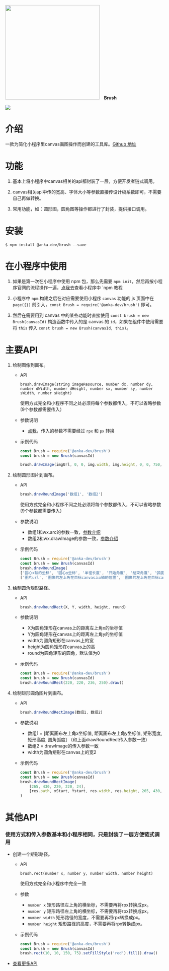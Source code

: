 <p>
    <img src="https://user-images.githubusercontent.com/10026019/48325653-9fb60800-e671-11e8-9e5f-46e625d8159f.png" width="300"/>
    <b>&nbsp;&nbsp;&nbsp;Brush</b>
</p>
<p>
    <a href="https://www.npmjs.com/package/@anka-dev/brush">
        <img src="https://badge.fury.io/js/%40anka-dev%2Fbrush.svg"/>
    </a>
</p>

# 介绍

一款为简化小程序里canvas画图操作而创建的工具库。[Github 地址](https://github.com/iException/anka-brush)

# 功能

1. 基本上将小程序中canvas相关的api都封装了一层，方便开发者链式调用。

2. canvas相关api中传的宽高、字体大小等参数直接传设计稿系数即可，不需要自己再做转换。

3. 常用功能，如：圆形图，圆角图等操作都进行了封装，提供接口调用。

# 安装

```shell
$ npm install @anka-dev/brush --save
```

# 在小程序中使用

1. 如果是第一次在小程序中使用 npm 包，那么先需要 `npm init`，然后再按小程序官网的流程操作一遍，[点我](https://developers.weixin.qq.com/miniprogram/dev/devtools/npm.html)去查看小程序中 `npm 教程

2. 小程序中 `npm` 构建之后在对应需要使用小程序 `canvas` 功能的 js 页面中在 `page({})` 前引入，`const Brush = require('@anka-dev/brush')` 即可。

3. 然后在需要用到 canvas 中的某些功能时直接使用 `const brush = new Brush(canvasId)` 构造函数中传入的是 canvas 的 `id`，如果在组件中使用需要将 `this` 传入 `const brush = new Brush(canvasId, this)`。

# 主要API

1. 绘制图像到画布。

    - API

        ```
        brush.drawImage(string imageResource, number dx, number dy, number dWidth, number dHeight, number sx, number sy, number sWidth, number sHeight)
        ```
        使用方式完全和小程序不同之处必须将每个参数都传入，不可以省略参数(9个参数都需要传入）

    - 参数说明

        * [点我](https://developers.weixin.qq.com/miniprogram/dev/api/canvas/CanvasContext.drawImage.html)，传入的参数不需要经过 `rpx` 和 `px` 转换

    - 示例代码

        ```javascript
        const Brush = require('@anka-dev/brush')
        const brush = new Brush(canvasId)

        brush.drawImage(imgUrl, 0, 0, img.width, img.height, 0, 0, 750, 1221).draw()
        ```

2. 绘制圆形图片到画布。

    - API

        ```javascript
        brush.drawRoundImage('数组1', '数组2')
        ```
        使用方式完全和小程序不同之处必须将每个参数都传入，不可以省略参数(9个参数都需要传入）

    - 参数说明

        * 数组1和wx.arc的参数一致，[参数介绍](https://developers.weixin.qq.com/miniprogram/dev/api/canvas/CanvasContext.drawImage.html)
        * 数组2和wx.drawImage的参数一致，[参数介绍](https://developers.weixin.qq.com/miniprogram/dev/api/canvas/CanvasContext.arc.html)

    * 示例代码

        ```javascript
        const Brush = require('@anka-dev/brush')
        const brush = new Brush(canvasId)
        brush.drawRoundImage(
        ['圆心x轴的坐标', '圆心y坐标', '半径长度', '开始角度', '结束角度', '弧度的方向是否是逆时针'],
        ['图片url', '图像的左上角在目标canvas上x轴的位置', '图像的左上角在目标canvas上y轴的位置', '绘制图像的宽度', '绘制图像的高度', '图片在canvas上显示的x坐标', '图片在canvas上显示的y坐标', '图片在canvas上显示的宽', '图片在canvas上显示的高']).draw()
        ```

3. 绘制圆角矩形路径。

    - API

        ```javascript
        brush.drawRoundRect(X, Y, width, height, round)
        ```

    - 参数说明

        * X为圆角矩形在canvas上的距离左上角x的坐标值
        * Y为圆角矩形在canvas上的距离左上角y的坐标值
        * width为圆角矩形在canvas上的宽
        * height为圆角矩形在canvas上的高
        * round为圆角矩形的圆角，默认值为0

    - 示例代码

        ```javascript
        const Brush = require('@anka-dev/brush')
        const brush = new Brush(canvasId)
        brush.drawRoundRect(220, 220, 236, 250).draw()
        ```

4. 绘制矩形圆角图片到画布。

    - API

        ```javascript
        brush.drawRoundRectImage(数组1, 数组2)
        ```

    - 参数说明

        * 数组1 = [距离画布左上角x坐标值, 距离画布左上角y坐标值, 矩形宽度, 矩形高度, 圆角弧度]  （和上面drawRoundRect传入参数一致）
        * 数组2 = drawImage的传入参数一致
        * width为圆角矩形在canvas上的宽2

    * 示例代码

        ```javascript
        const Brush = require('@anka-dev/brush')
        const brush = new Brush(canvasId)
        brush.drawRoundRectImage(
            [265, 430, 220, 220, 24],
            [res.path, xStart, Ystart, res.width, res.height, 265, 430, 220, 220]
        )
        ```

# 其他API

### 使用方式和传入参数基本和小程序相同，只是封装了一层方便链式调用

- 创建一个矩形路径。

    - API

        ```
        brush.rect(number x, number y, number width, number height)
        ```
        使用方式完全和小程序中完全一致

    - 参数

        * `number x` 矩形路径左上角的横坐标，不需要再将rpx转换成px。
        * `number y` 矩形路径左上角的横坐标，不需要再将rpx转换成px。
        * `number width` 矩形路径的宽度，不需要再将rpx转换成px。
        * `number height` 矩形路径的高度，不需要再将rpx转换成px。

    - 示例代码

        ```javascript
        const Brush = require('@anka-dev/brush')
        const brush = new Brush(canvasId)
        brush.rect(10, 10, 150, 75).setFillStyle('red').fill().draw()
        ```
- [查看更多API](https://github.com/iException/anka-brush/blob/master/index.js)
